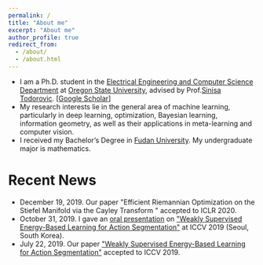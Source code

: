 ```yaml
---
permalink: /
title: "About me"
excerpt: "About me"
author_profile: true
redirect_from: 
  - /about/
  - /about.html
---
```



* I am a Ph.D. student in the [Electrical Engineering and Computer Science Department](https://eecs.oregonstate.edu/) at [Oregon State University](https://oregonstate.edu/), advised by Prof.[Sinisa Todorovic](http://web.engr.oregonstate.edu/~sinisa/). [[Google Scholar](https://scholar.google.com/citations?user=dY3O3qsAAAAJ&hl=zh-CN)]
* My research interests lie in the general area of machine learning, particularly in deep learning, optimization, Bayesian learning,  information geometry, as well as their applications in meta-learning and computer vision.
* I received my Bachelor’s Degree in [Fudan University](https://www.fudan.edu.cn/). My undergraduate major is mathematics.



# Recent News
* December 19, 2019. Our paper "Efficient Riemannian Optimization on the Stiefel Manifold via the Cayley Transform " accepted to ICLR 2020.
* October 31, 2019. I gave an [oral presentation](https://conftube.com/video/8oUPyhwzIDo?tocitem=70) on ["Weakly Supervised Energy-Based Learning for Action Segmentation"](http://openaccess.thecvf.com/content_ICCV_2019/papers/Li_Weakly_Supervised_Energy-Based_Learning_for_Action_Segmentation_ICCV_2019_paper.pdf) at ICCV 2019 (Seoul, South Korea).
* July 22, 2019. Our paper ["Weakly Supervised Energy-Based Learning for Action Segmentation"](http://openaccess.thecvf.com/content_ICCV_2019/papers/Li_Weakly_Supervised_Energy-Based_Learning_for_Action_Segmentation_ICCV_2019_paper.pdf) accepted to ICCV 2019.
